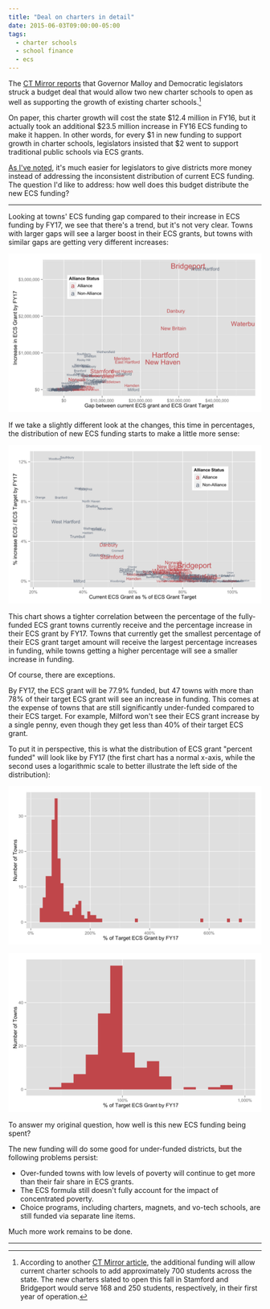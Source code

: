```yaml
---
title: "Deal on charters in detail"
date: 2015-06-03T09:00:00-05:00
tags: 
  - charter schools
  - school finance
  - ecs
---
```


The [CT Mirror reports][ctmirror] that Governor Malloy and Democratic legislators struck a budget deal that would allow two new charter schools to open as well as supporting the growth of existing charter schools.[^1]  

On paper, this charter growth will cost the state $12.4 million in FY16, but it actually took an additional $23.5 million increase in FY16 ECS funding to make it happen. In other words, for every $1 in new funding to support growth in charter schools, legislators insisted that $2 went to support traditional public schools via ECS grants.

[As I've noted][toughchoices], it's much easier for legislators to give districts more money instead of addressing the inconsistent distribution of current ECS funding. The question I'd like to address: how well does this budget distribute the new ECS funding?

---

Looking at towns' ECS funding gap compared to their increase in ECS funding by FY17, we see that there's a trend, but it's not very clear. Towns with larger gaps will see a larger boost in their ECS grants, but towns with similar gaps are getting very different increases:

![gapchangedollar](https://raw.githubusercontent.com/alspur/ecstargets/master/figures/finalBudgetDollarChange.png)

If we take a slightly different look at the changes, this time in percentages, the distribution of new ECS funding starts to make a little more sense: 

![gapchangepct](https://raw.githubusercontent.com/alspur/ecstargets/master/figures/finalBudgetPctChange.png)

This chart shows a tighter correlation between the percentage of the fully-funded ECS grant towns currently receive and the percentage increase in their ECS grant by FY17. Towns that currently get the smallest percentage of their ECS grant target amount will receive the largest percentage increases in funding, while towns getting a higher percentage will see a smaller increase in funding. 

Of course, there are exceptions. 

By FY17, the ECS grant will be 77.9% funded, but 47 towns with more than 78% of their target ECS grant will see an increase in funding. This comes at the expense of towns that are still significantly under-funded compared to their ECS target. For example, Milford won't see their ECS grant increase by a single penny, even though they get less than 40% of their target ECS grant. 

To put it in perspective, this is what the distribution of ECS grant "percent funded" will look like by FY17 (the first chart has a normal x-axis, while the second uses a logarithmic scale to better illustrate the left side of the distribution):

![pctdistribution](https://raw.githubusercontent.com/alspur/ecstargets/master/figures/finalBudgetFY17fundedPct.png)

![pctdistribtuionlog](https://raw.githubusercontent.com/alspur/ecstargets/master/figures/finalBudgetFY17fundedPctLog.png)

To answer my original question, how well is this new ECS funding being spent? 

The new funding will do some good for under-funded districts, but the following problems persist:

* Over-funded towns with low levels of poverty will continue to get more than their fair share in ECS grants.
* The ECS formula still doesn't fully account for the impact of concentrated poverty.
* Choice programs, including charters, magnets, and vo-tech schools, are still funded via separate line items.

Much more work remains to be done. 

---

[ctmirror]: http://ctmirror.org/2015/06/01/deal-on-charter-school-conflict-more-funding-all-around/

[^1]: According to another [CT Mirror article][ctmirror2], the additional funding will allow current charter schools to add approximately 700 students across the state. The new charters slated to open this fall in Stamford and Bridgeport would serve 168 and 250 students, respectively, in their first year of operation.

[ctmirror2]: http://ctmirror.org/2015/06/03/house-debate-begins-on-fiercely-contested-state-budget-deal/

[toughchoices]: http://alspur.com/tough-choices.html


